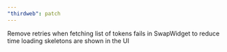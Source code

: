 ```yaml
---
"thirdweb": patch
---
```


Remove retries when fetching list of tokens fails in SwapWidget to reduce time loading skeletons are shown in the UI
